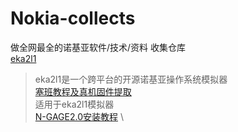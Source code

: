 # Nokia-collects
做全网最全的诺基亚软件/技术/资料 收集仓库 \
[eka2l1](https://github.com/EKA2L1/EKA2L1)
> eka2l1是一个跨平台的开源诺基亚操作系统模拟器 \
[塞班教程及真机固件提取](https://www.bilibili.com/read/cv12672127?from=search&spm_id_from=333.337.0.0) \
> 适用于eka2l1模拟器 \
[N-GAGE2.0安装教程](https://www.dospy.wang/thread-6646-1-1.html) \
